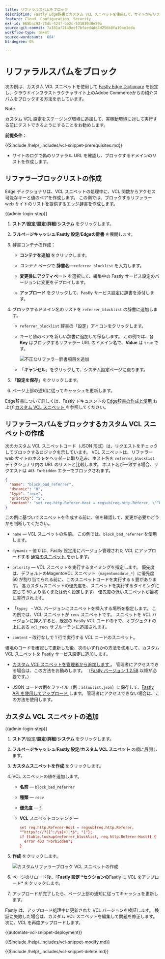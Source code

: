 ```yaml
---
title: リファラルスパムをブロック
description: Fastly Edge辞書とカスタム VCL スニペットを使用して、サイトからリファラルスパムをブロックします。
feature: Cloud, Configuration, Security
exl-id: 665bac93-75db-424f-be2c-531830d0e59a
source-git-commit: 7a181af2149eef7bfaed4dd4d256b8fa19ae1dda
workflow-type: tm+mt
source-wordcount: '684'
ht-degree: 0%

---
```


# リファラルスパムをブロック

次の例は、カスタム VCL スニペットを使用して [Fastly Edge Dictionary](https://docs.fastly.com/guides/edge-dictionaries/working-with-dictionaries-using-the-api) を設定し、クラウドインフラストラクチャサイト上のAdobe Commerceからの紹介スパムをブロックする方法を示しています。

>[!NOTE]
>
>カスタム VCL 設定をステージング環境に追加して、実稼動環境に対して実行する前にテストできるようにすることをお勧めします。

**前提条件：**

{{$include /help/_includes/vcl-snippet-prerequisites.md}}

- サイトのログで偽のリファラル URL を確認し、ブロックするドメインのリストを作成します。

## リファラーブロックリストの作成

Edge ディクショナリは、VCL スニペットの処理中に、VCL 関数からアクセス可能なキーと値のペアを作成します。 この例では、ブロックするリファラー web サイトのリストを提供するエッジ辞書を作成します。

{{admin-login-step}}

1. **ストア**/**設定**/**設定**/**詳細**/**システム** をクリックします。

1. **フルページキャッシュ**/**Fastly 設定**/**Edgeの辞書** を展開します。

1. 辞書コンテナの作成：

   - **コンテナを追加** をクリックします。

   - *コンテナ* ページで **辞書名**—`referrer_blocklist` を入力します。

   - **変更後にアクティベート** を選択して、編集中の Fastly サービス設定のバージョンに変更をデプロイします。

   - **アップロード** をクリックして、Fastly サービス設定に辞書を添付します。

1. ブロックするドメイン名のリストを `referrer_blocklist` の辞書に追加します。

   - `referrer_blocklist` 辞書の「設定」アイコンをクリックします。

   - キーと値のペアを新しい辞書に追加して保存します。 この例では、各 **Key** はブロックするリファラー URL のドメイン名で、**Value** は `true` です。

     ![ 不正なリファラー辞書項目を追加 ](../../assets/cdn/fastly-referrer-blocklist-dictionary.png)

   - 「**キャンセル**」をクリックして、システム設定ページに戻ります。

1. 「**設定を保存**」をクリックします。

1. ページ上部の通知に従ってキャッシュを更新します。

Edge辞書について詳しくは、Fastly ドキュメントの [Edge辞書の作成と使用 ](https://docs.fastly.com/guides/edge-dictionaries/working-with-dictionaries-using-the-api) および [ カスタム VCL スニペット ](https://docs.fastly.com/guides/edge-dictionaries/working-with-dictionaries-using-the-api#custom-vcl-examples) を参照してください。

## リファラースパムをブロックするカスタム VCL スニペットの作成

次のカスタム VCL スニペットコード（JSON 形式）は、リクエストをチェックしてブロックするロジックを示しています。 VCL スニペットは、リファラー web サイトのホストをヘッダーに取り込み、ホスト名を `referrer_blocklist` ディクショナリ内の URL のリストと比較します。 ホスト名が一致する場合、リクエストは `403 Forbidden` エラーでブロックされます。

```json
{
  "name": "block_bad_referrer",
  "dynamic": "0",
  "type": "recv",
  "priority": "5",
  "content": "set req.http.Referer-Host = regsub(req.http.Referer, \"^https?:\/\/?([^:\/s]+).*$\", \"\\1\"); if (table.lookup(referrer_blocklist, req.http.Referer-Host)) { error 403 \"Forbidden\"; }"
}
```

この例に基づいてスニペットを作成する前に、値を確認して、変更が必要かどうかを判断してください。

- `name` — VCL スニペットの名前。 この例では、`block_bad_referrer` を使用します。

- `dynamic` – 値 0 は、Fastly 設定用にバージョン管理された VCL にアップロードする [ 通常のスニペット ](https://docs.fastly.com/en/guides/using-regular-vcl-snippets) を示します。

- `priority` — VCL スニペットを実行するタイミングを指定します。 優先度は、デフォルトのMagentoVCL スニペット（`magentomodule_*`）に優先度 50 が割り当てられる前に、このスニペットコードを実行する `5` 要があります。 各カスタムスニペットの優先度を、スニペットを実行するタイミングに応じて 50 より高くまたは低く設定します。 優先度の低いスニペットが最初に実行されます。

- 「`type`」 - VCL バージョンにスニペットを挿入する場所を指定します。 この例では、VCL スニペットが `recv` スニペットです。 スニペットを VCL バージョンに挿入すると、既定の Fastly VCL コードの下で、オブジェクトの上にある `vcl_recv` サブルーチンに追加されます。

- `content` – 改行なしで 1 行で実行する VCL コードのスニペット。

環境のコードを確認して更新した後、次のいずれかの方法を使用して、カスタム VCL スニペットを Fastly サービス設定に追加します。

- [ カスタム VCL スニペットを管理者から追加します ](#add-the-custom-vcl-snippet)。 管理者にアクセスできる場合は、この方法をお勧めします。 （[Fastly バージョン 1.2.58](fastly-configuration.md#upgrade) 以降が必要です。）

- JSON コードの例をファイル（例：`allowlist.json`）に保存して、[Fastly API を使用してアップロード ](fastly-vcl-custom-snippets.md#manage-custom-vcl-snippets-using-the-api) します。 管理者にアクセスできない場合は、この方法を使用します。

## カスタム VCL スニペットの追加

{{admin-login-step}}

1. **ストア**/設定/**設定**/**詳細**/**システム** をクリックします。

1. **フルページキャッシュ**/**Fastly 設定**/**カスタム VCL スニペット** の順に展開します。

1. **カスタムスニペットを作成** をクリックします。

1. VCL スニペットの値を追加します。

   - **名前** — `block_bad_referrer`

   - **種類** — `recv`

   - **優先度** — `5`

   - **VCL** スニペットコンテンツ —

     ```conf
     set req.http.Referer-Host = regsub(req.http.Referer,
     "^https?://?([^:/\s]+).*$", "1");
     if (table.lookup(referrer_blocklist, req.http.Referer-Host)) {
       error 403 "Forbidden";
     }
     ```

1. **作成** をクリックします。

   ![ カスタムリファラーブロック VCL スニペットの作成 ](/help/assets/cdn/fastly-create-referrer-block-snippet.png)

1. ページのリロード後、「**Fastly 設定 *セクションの**Fastly に VCL をアップロード* をクリックします。

1. アップロードが完了したら、ページ上部の通知に従ってキャッシュを更新します。

Fastly は、アップロード処理中に更新された VCL バージョンを検証します。 検証に失敗した場合は、カスタム VCL スニペットを編集して問題を修正します。 次に、VCL を再度アップロードします。

{{automate-vcl-snippet-deployment}}

{{$include /help/_includes/vcl-snippet-modify.md}}

{{$include /help/_includes/vcl-snippet-delete.md}}
